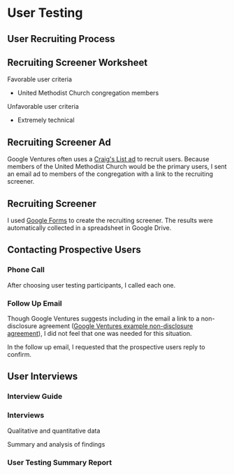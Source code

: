# User Testing

## User Recruiting Process

## Recruiting Screener Worksheet

Favorable user criteria 
* United Methodist Church congregation members

Unfavorable user criteria
* Extremely technical

## Recruiting Screener Ad
Google Ventures often uses a [Craig's List ad](http://www.gv.com/wp-content/uploads/2014/07/Google-Ventures-Research-Sprint-Sample-Craigslist-ad.png) to recruit users. Because members of the United Methodist Church would be the primary users, I sent an email ad to members of the congregation with a link to the recruiting screener. 

## Recruiting Screener
I used [Google Forms](https://support.google.com/docs/answer/87809?hl=en) to create the recruiting screener. The results were automatically collected in a spreadsheet in Google Drive. 

## Contacting Prospective Users

### Phone Call
After choosing user testing participants, I called each one. 

### Follow Up Email

Though Google Ventures suggests including in the email a link to a non-disclosure agreement ([Google Ventures example non-disclosure agreement](http://www.gv.com/wp-content/uploads/2014/07/Google-Ventures-Research-Sprint-Sample-NDA.pdf)), I did not feel that one was needed for this situation. 

In the follow up email, I requested that the prospective users reply to confirm. 

## User Interviews

### Interview Guide

### Interviews
Qualitative and quantitative data

Summary and analysis of findings

### User Testing Summary Report




